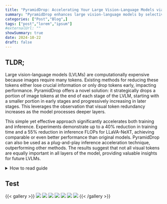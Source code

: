 ```yaml
---
title: "PyramidDrop: Accelerating Your Large Vision-Language Models via Pyramid Visual Redundancy Reduction"
summary: "PyramidDrop enhances large vision-language models by selectively dropping redundant visual tokens in deeper layers to accelerate training and inference without sacrificing performance."
categories: ["Post","Blog",]
tags: ["post","lorem","ipsum"]
#externalUrl: ""
showSummary: true
date: 2024-10-22
draft: false
---
```


## TLDR;

Large vision-language models (LVLMs) are computationally expensive because images require many tokens. Existing methods for reducing these tokens either lose crucial information or only drop tokens early, impacting performance. PyramidDrop offers a novel solution: it strategically drops a portion of image tokens at the end of each stage of the LVLM, starting with a smaller portion in early stages and progressively increasing in later stages. This leverages the observation that visual token redundancy increases as the model processes deeper layers.

This simple yet effective approach significantly accelerates both training and inference. Experiments demonstrate up to a 40% reduction in training time and a 55% reduction in inference FLOPs for LLaVA-NeXT, achieving comparable or even better performance than original models. PyramidDrop can also be used as a plug-and-play inference acceleration technique, outperforming other methods. The results suggest that not all visual tokens are equally important in all layers of the model, providing valuable insights for future LVLMs.

<details>
  <summary>
    How to read guide
  </summary>

  {{< timeline >}}

  {{< timelineItem icon="check" header="Introduction & Related Work">}}
  [Section 1 & 2](#Test)
  
  Start by grasping the overall problem: LVLMs are slow due to the high number of image tokens. Understand the context of existing token reduction methods and why they are insufficient. This sets the stage for the proposed solution.
  {{< /timelineItem >}}

  {{< timelineItem icon="check" header="Study of Visual Token Redundancy" subheader="Section 3.1">}}
  This is crucial. The paper's core insight is revealed here – that image token redundancy increases across layers of the LVLM. Understanding the empirical evidence (Figure 1) is essential to appreciating the rationale behind PyramidDrop.
  {{< /timelineItem >}}

  {{< timelineItem icon="check" header="PyramidDrop Method" subheader="Section 3.2">}}
  After understanding the problem and the key insight, dive into the proposed solution. Focus on how PyramidDrop works: the staged approach, token dropping based on attention weights, and the overall design (Figure 2).
  {{< /timelineItem >}}

  {{< timelineItem icon="check" header="Efficiency Analysis" subheader="Section 3.3">}}
  This section justifies the claimed efficiency gains. While potentially more technical, understanding the computational complexity argument adds weight to the method's practicality. Don't get bogged down in complex equations; focus on the general conclusions.
  {{< /timelineItem >}}

  {{< timelineItem icon="check" header="Experiments & Results" subheader="Section 4">}}
  This is the validation section. Focus on the key results: improvements in training time and inference speed, and performance comparison with baseline models and other methods (Tables 1, 2, 5, Figures 3, 4). Select a few key results to focus on rather than trying to grasp every detail.
  {{< /timelineItem >}}

  {{< timelineItem icon="check" header="Ablation Study & Further Analysis" subheader="Section 4.2 & 4.3">}}
  This strengthens the claims. Analyze how different choices in hyperparameters (e.g., the dropping ratio) affect the results. This section provides further justification and context. Visualizations in Figure 5 can provide additional intuition.
  {{< /timelineItem >}}

  {{< timelineItem icon="check" header="Conclusion" subheader="Section 5">}}
  Recap the main findings and the significance of the work.
  {{< /timelineItem >}}

  {{< /timeline >}}

</details>

## Test

{{< gallery >}}
  <img src="paper_imgs/1.png" class="grid-w33" />
  <img src="paper_imgs/2.png" class="grid-w33" />
  <img src="paper_imgs/3.png" class="grid-w33" />
  <img src="paper_imgs/4.png" class="grid-w33" />
  <img src="paper_imgs/5.png" class="grid-w33" />
  <img src="paper_imgs/6.png" class="grid-w33" />
  <img src="paper_imgs/7.png" class="grid-w33" />
{{< /gallery >}}